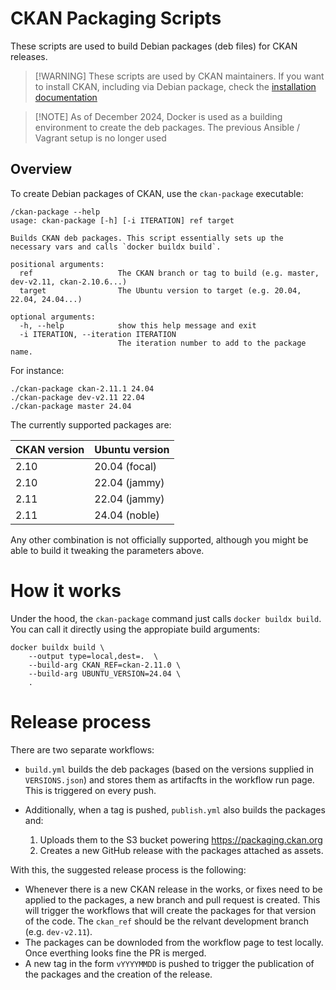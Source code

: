 # CKAN Packaging Scripts

These scripts are used to build Debian packages (deb files) for CKAN releases.

> [!WARNING] These scripts are used by CKAN maintainers. If you want to install CKAN, including
> via Debian package, check the [installation documentation](https://docs.ckan.org/en/latest/maintaining/installing/index.html)

> [!NOTE] As of December 2024, Docker is used as a building environment to create the deb packages.
> The previous Ansible / Vagrant setup is no longer used

## Overview

To create Debian packages of CKAN, use the `ckan-package` executable:

```
/ckan-package --help
usage: ckan-package [-h] [-i ITERATION] ref target

Builds CKAN deb packages. This script essentially sets up the necessary vars and calls `docker buildx build`.

positional arguments:
  ref                   The CKAN branch or tag to build (e.g. master, dev-v2.11, ckan-2.10.6...)
  target                The Ubuntu version to target (e.g. 20.04, 22.04, 24.04...)

optional arguments:
  -h, --help            show this help message and exit
  -i ITERATION, --iteration ITERATION
                        The iteration number to add to the package name.
```

For instance:

	./ckan-package ckan-2.11.1 24.04
	./ckan-package dev-v2.11 22.04
	./ckan-package master 24.04

The currently supported packages are:

| CKAN version | Ubuntu version |
| ------------ | -------------- |
| 2.10         | 20.04 (focal)  |
| 2.10         | 22.04 (jammy)  |
| 2.11         | 22.04 (jammy)  |
| 2.11         | 24.04 (noble)  |

Any other combination is not officially supported, although you might be able to
build it tweaking the parameters above.

# How it works

Under the hood, the `ckan-package` command just calls `docker buildx build`. You can
call it directly using the appropiate build arguments:

```
docker buildx build \
	--output type=local,dest=.  \
	--build-arg CKAN_REF=ckan-2.11.0 \
	--build-arg UBUNTU_VERSION=24.04 \
	.
```

# Release process

There are two separate workflows:

* `build.yml` builds the deb packages (based on the versions supplied in `VERSIONS.json`) and stores them as artifacfts in the workflow run page. This is triggered on every push.


* Additionally, when a tag is pushed, `publish.yml` also builds the packages and:
   1. Uploads them to the S3 bucket powering https://packaging.ckan.org
   2. Creates a new GitHub release with the packages attached as assets.

With this, the suggested release process is the following:

* Whenever there is a new CKAN release in the works, or fixes need to be applied to the packages, a new branch and pull request is created. This will trigger the workflows that will create the packages for that version of the code. The `ckan_ref` should be the relvant development branch (e.g. `dev-v2.11`).
* The packages can be downloded from the workflow page to test locally. Once everthing looks fine the PR is merged.
* A new tag in the form `vYYYYMMDD` is pushed to trigger the publication of the packages and the creation of the release.
